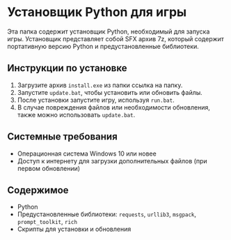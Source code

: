 # Установщик Python для игры

Эта папка содержит установщик Python, необходимый для запуска игры. Установщик представляет собой SFX архив 7z, который содержит портативную версию Python и предустановленные библиотеки.

## Инструкции по установке

1. Загрузите архив `install.exe` из папки ссылка на папку.
1. Запустите `update.bat`, чтобы установить или обновить файлы.
1. После установки запустите игру, используя `run.bat`.
1. В случае повреждения файлов или необходимости обновления, также можно использовать `update.bat`.

## Системные требования

- Операционная система Windows 10 или новее
- Доступ к интернету для загрузки дополнительных файлов (при первом обновлении)

## Содержимое

- Python
- Предустановленные библиотеки: `requests`, `urllib3`, `msgpack`, `prompt_toolkit`, `rich`
- Скрипты для установки и обновления
